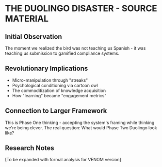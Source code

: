 # THE DUOLINGO DISASTER - SOURCE MATERIAL

## Initial Observation
The moment we realized the bird was not teaching us Spanish - it was teaching us submission to gamified compliance systems.

## Revolutionary Implications
- Micro-manipulation through "streaks"
- Psychological conditioning via cartoon owl
- The commoditization of knowledge acquisition
- How "learning" became "engagement metrics"

## Connection to Larger Framework
This is Phase One thinking - accepting the system's framing while thinking we're being clever. The real question: What would Phase Two Duolingo look like?

## Research Notes
[To be expanded with formal analysis for VENOM version]